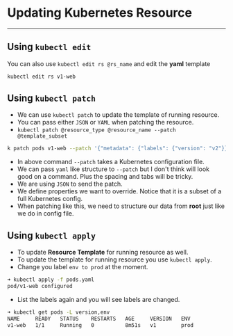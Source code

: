 # Updating Kubernetes Resource

---

## Using `kubectl edit`

You can also use `kubectl edit rs @rs_name` and edit the **yaml** template
```bash
kubectl edit rs v1-web
```

## Using `kubectl patch`

- We can use `kubectl patch` to update the template of running resource.
- You can pass either `JSON` or `YAML` when patching the resource.
- `kubectl patch @resource_type @resource_name --patch @template_subset`

```bash
k patch pods v1-web --patch '{"metadata": {"labels": {"version": "v2"}}}'
```

- In above command `--patch` takes a Kubernetes configuration file.
- We can pass `yaml` like structure to `--patch` but I don't think will look good on a command. Plus the spacing and tabs will be tricky.
- We are using `JSON` to send the patch.
- We define properties we want to override. Notice that it is a subset of a full Kubernetes config.
- When patching like this, we need to structure our data from **root** just like we do in config file.

## Using `kubectl apply`

- To update **Resource Template** for running resource as well.
- To update the template for running resource you use `kubectl apply`.
- Change you label `env to prod` at the moment.

```bash
➜ kubectl apply -f pods.yaml           
pod/v1-web configured
```

- List the labels again and you will see labels are changed.

```bash
➜ kubectl get pods -L version,env
NAME     READY   STATUS    RESTARTS   AGE     VERSION   ENV
v1-web   1/1     Running   0          8m51s   v1        prod
```